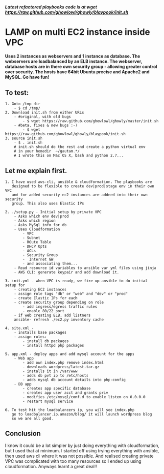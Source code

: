 ##### Latest refactored playbooks code is at wget https://raw.github.com/ghowlowl/ghowly/blaypook/init.sh

LAMP on multi EC2 instance inside VPC
================================================================
#### Uses 2 instances as webservers and 1 instance as database. The webservers are loadbalanced by an ELB instance. The webserver, database hosts are in there own security group - allowing greater control over security. The hosts have 64bit Ubuntu precise and Apache2 and MySQL. Go have fun!

To test:
--------------------
    1. Goto /tmp dir
        - $ cd /tmp/
    2. Download init.sh from either URLs
        - #original, with old bugs
            - $ wget https://raw.github.com/ghowlowl/ghowly/master/init.sh
        - #beta, fixes & new bugs :-)
            - $ wget https://raw.github.com/ghowlowl/ghowly/blaypook/init.sh
    3. source init.sh
        - $ . init.sh
        # init.sh should do the rest and create a python virtual env
        # in your homedir  ~/gautam.*/
        # I wrote this on Mac OS X, bash and python 2.7...


Let me explain first.
--------------------

    1. I have used aws-cli, ansible & cloudformation. The playbooks are
       designed to be flexible to create dev|prod|stage env in their own VPC
       and for added security ec2 instances are addeed into their own security
       group. This also uses Elastic IPs

    2. ./setup.py - Initial setup by private VPC
        - Asks which env dev|prod
        - Asks which region
        - Asks MySql info for db
        - Uses Cloudformation
            - VPC
            - Subnet
            - ROute Table
            - DHCP Opts
            - ACLs
            - Security Group
            -  Internet GW
            - and associating them...
        - Read resource id variables to ansible var yml files using jinja
        - AWS CLI: generate keypair and add download it.

    3. init.yml - when VPC is ready, we fire up ansible to do initial setup for
        - creating EC2 instances
        - assign role tags "db" or "web" and "dev" or "prod"
        - create Elastic IPs for each
        - create security group depending on role
            - add ingress/egress traffic rules
            - enable 80/22 port
        - if web creating ELB, add listners
        ansible- refresh ./ec2.py inventory cache

    4. site.xml -
        - installs base packages
        - assign roles:
            - install db packages
            - install httpd php packages

    5. app.xml - deploy apps and add mysql account for the apps
        - Web app
            - add own index.php remove index.html
            - downloads wordpress/latest.tar.gz
            - installs it in /var/www
            - adds db pvt ip to /etc/hosts
            - adds mysql db account details into php-config
        - DB app
            - creates app specific database
            - creates app user acct and grants priv
            - modifies /etc/mysql/conf.d to enable listen on 0.0.0.0
            - restart mysql service

    6. To test hit the loadbalancers ip, you will see index.php
       go to loadbalancer.ip.amazon/blog/ it will launch wordpress blog
       so we are all good.

Conclusion
--------------------
I know it could be a lot simpler by just doing everything with cloudformation, but I used that at minimum. I started off using trying everything with ansible, then used aws cli where it was not possible. And realised creating private VPC was complicated with too many resources so I ended up using cloudformation. Anyways learnt a great deal!!

